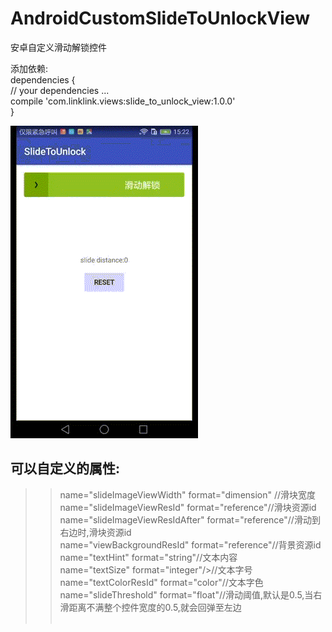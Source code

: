 ﻿# AndroidCustomSlideToUnlockView
安卓自定义滑动解锁控件

添加依赖:</br>
dependencies {</br>
    // your dependencies ...</br>
   compile 'com.linklink.views:slide_to_unlock_view:1.0.0'</br>
}</br>


 ![img](https://github.com/506954774/AndroidCustomSlideToUnlockView/blob/master/demo.gif?raw=true)

 ## 可以自定义的属性:</br>
 >>name="slideImageViewWidth" format="dimension" //滑块宽度 </br>
 >>name="slideImageViewResId" format="reference"//滑块资源id </br>
 >>name="slideImageViewResIdAfter" format="reference"//滑动到右边时,滑块资源id </br>
 >>name="viewBackgroundResId" format="reference"//背景资源id</br>
 >>name="textHint" format="string"//文本内容</br>
 >>name="textSize" format="integer"/>//文本字号</br>
 >>name="textColorResId" format="color"//文本字色</br>
 >>name="slideThreshold" format="float"//滑动阈值,默认是0.5,当右滑距离不满整个控件宽度的0.5,就会回弹至左边</br> </br>